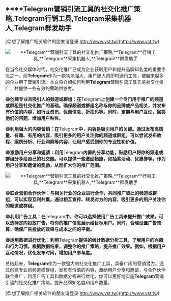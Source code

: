 ## ****Telegram**营销引流工具的社交化推广策略,**Telegram**行销工具,**Telegram**采集机器人,**Telegram**群发助手**

[😍想了解推广相关软件的朋友请登录 http://www.vst.tw](http://www.vst.tw)

 <center><img src="https://vst.tw/MP4/tuiguang/png/3.png" alt="**Telegram**营销引流工具的社交化推广策略,**Telegram**行销工具,**Telegram**采集机器人,**Telegram**群发助手"></center>

在当今社交媒体时代，社交化推广已成为企业获取用户和提升品牌知名度的重要手段之一。而**Telegram**作为一款功能强大、用户庞大的即时通讯工具，被越来越多的企业用于营销引流。本文将介绍如何利用**Telegram**营销引流工具实施社交化推广，并提供一些有效的策略供参考。

**😄创建专业且吸引人的频道或群组：在**Telegram**上创建一个专门用于推广的频道或群组是社交化推广的基础。确保频道或群组名称与你的品牌或产品相关，并发布有价值的内容，如行业资讯、优惠信息、折扣码等。同时，定期与用户互动，回答他们的问题，增加用户粘性。**

**😄利用强大的内容营销：在**Telegram**中，内容是吸引用户的关键。通过发布高质量、有趣、有用的内容，吸引更多的用户关注你的频道或群组。可以尝试发布教程、案例分析、行业洞察等内容，让用户感受到你的专业性和价值。**

**😄激励用户分享和邀请：利用**Telegram**内置的分享功能，鼓励用户将你的频道或群组分享给自己的社交圈。可以提供一些激励措施，如抽奖活动、优惠券等，作为用户分享和邀请的奖励，从而扩大你的推广范围。**

 <center><img src="https://vst.tw/MP4/tuiguang/png/8.png" alt="**Telegram**营销引流工具的社交化推广策略,**Telegram**行销工具,**Telegram**采集机器人,**Telegram**群发助手"></center>

**😄联合营销合作伙伴：与相关行业的企业进行合作，共同推广彼此的频道或群组，可以实现互利共赢。通过相互宣传、转发对方的内容，吸引更多的用户关注你的频道或群组。**

**😄利用广告工具：在**Telegram**中，你可以选择使用广告工具来提升推广效果。可以选择定向投放广告，将你的推广信息展示给目标用户。同时，合理设置广告预算，确保广告投放的效果与成本之间的平衡。**

**😄运用数据进行优化：利用**Telegram**提供的统计数据分析工具，了解用户的兴趣和行为习惯。根据数据结果，调整你的推广策略，提升推广效果。例如，根据用户互动情况，优化发布时间，增加用户参与度。**

总结起来，**Telegram**作为一款强大的社交化推广工具，具备广阔的营销潜力。通过创建专业的频道或群组，发布有价值的内容，激励用户分享和邀请，与合作伙伴联合推广，利用广告工具和数据分析进行优化，你可以更好地实施**Telegram**营销引流的社交化推广策略，提升品牌知名度和用户数量。

[😍想了解推广相关软件的朋友请登录 http://www.vst.tw](http://www.vst.tw)



